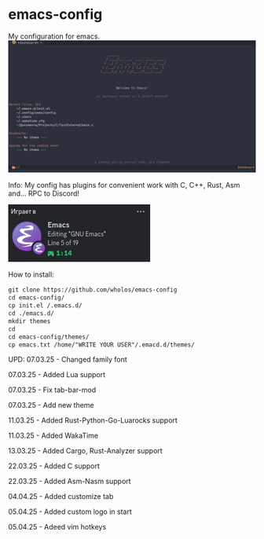 # emacs-config
My configuration for emacs.
![1 Screen](https://github.com/wholos/emacs-config/blob/main/emacs.png)

Info:
My config has plugins for convenient work with C, C++, Rust, Asm and... RPC to Discord!

![2 Screen](https://github.com/wholos/emacs-config/blob/main/emacrps.png)

How to install:
``` emacs-lisp
git clone https://github.com/wholos/emacs-config
cd emacs-config/
cp init.el /.emacs.d/
cd ./emacs.d/
mkdir themes
cd
cd emacs-config/themes/
cp emacs.txt /home/"WRITE YOUR USER"/.emacd.d/themes/
```
UPD:
07.03.25 - Changed family font

07.03.25 - Added Lua support

07.03.25 - Fix tab-bar-mod

07.03.25 - Add new theme

11.03.25 - Added Rust-Python-Go-Luarocks support

11.03.25 - Added WakaTime

13.03.25 - Added Cargo, Rust-Analyzer support

22.03.25 - Added C support

22.03.25 - Added Asm-Nasm support

04.04.25 - Added customize tab

05.04.25 - Added custom logo in start

05.04.25 - Adeed vim hotkeys
